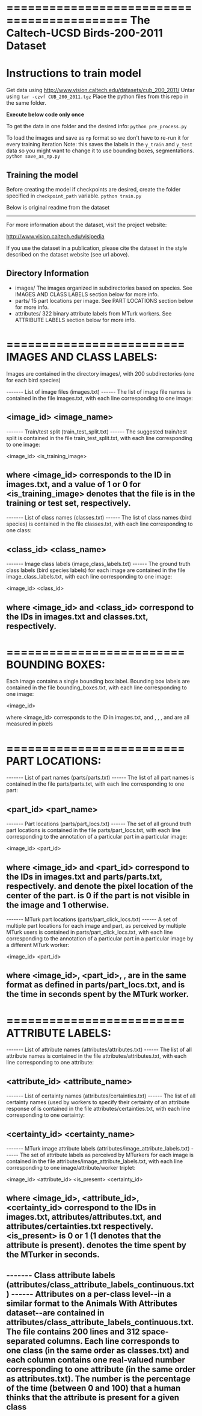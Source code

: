 ===========================================
The Caltech-UCSD Birds-200-2011 Dataset
===========================================

# Instructions to train model

Get data using http://www.vision.caltech.edu/datasets/cub_200_2011/
Untar using `tar -czvf CUB_200_2011.tgz`
Place the python files from this repo in the same folder.

**Execute below code only once**

To get the data in one folder and the desired info:
`python pre_process.py`

To load the images and save as `np` format so we don't have to re-run it for every training iteration
Note: this saves the labels in the `y_train` and `y_test` data so you might want to change it to use bounding boxes, segmentations.
`python save_as_np.py`

## Training the model

Before creating the model if checkpoints are desired, create the folder specified in `checkpoint_path` variable.
`python train.py`


Below is original readme from the dataset
____________________________________________________
For more information about the dataset, visit the project website:

  http://www.vision.caltech.edu/visipedia

If you use the dataset in a publication, please cite the dataset in
the style described on the dataset website (see url above).

Directory Information
---------------------

- images/
    The images organized in subdirectories based on species. See 
    IMAGES AND CLASS LABELS section below for more info.
- parts/
    15 part locations per image. See PART LOCATIONS section below 
    for more info.
- attributes/
    322 binary attribute labels from MTurk workers. See ATTRIBUTE LABELS 
    section below for more info.



=========================
IMAGES AND CLASS LABELS:
=========================
Images are contained in the directory images/, with 200 subdirectories (one for each bird species)

------- List of image files (images.txt) ------
The list of image file names is contained in the file images.txt, with each line corresponding to one image:

<image_id> <image_name>
------------------------------------------


------- Train/test split (train_test_split.txt) ------
The suggested train/test split is contained in the file train_test_split.txt, with each line corresponding to one image:

<image_id> <is_training_image>

where <image_id> corresponds to the ID in images.txt, and a value of 1 or 0 for <is_training_image> denotes that the file is in the training or test set, respectively.
------------------------------------------------------


------- List of class names (classes.txt) ------
The list of class names (bird species) is contained in the file classes.txt, with each line corresponding to one class:

<class_id> <class_name>
--------------------------------------------


------- Image class labels (image_class_labels.txt) ------
The ground truth class labels (bird species labels) for each image are contained in the file image_class_labels.txt, with each line corresponding to one image:

<image_id> <class_id>

where <image_id> and <class_id> correspond to the IDs in images.txt and classes.txt, respectively.
---------------------------------------------------------





=========================
BOUNDING BOXES:
=========================

Each image contains a single bounding box label.  Bounding box labels are contained in the file bounding_boxes.txt, with each line corresponding to one image:

<image_id> <x> <y> <width> <height>

where <image_id> corresponds to the ID in images.txt, and <x>, <y>, <width>, and <height> are all measured in pixels




=========================
PART LOCATIONS:
=========================

------- List of part names (parts/parts.txt) ------
The list of all part names is contained in the file parts/parts.txt, with each line corresponding to one part:

<part_id> <part_name>
------------------------------------------


------- Part locations (parts/part_locs.txt) ------
The set of all ground truth part locations is contained in the file parts/part_locs.txt, with each line corresponding to the annotation of a particular part in a particular image:

<image_id> <part_id> <x> <y> <visible>

where <image_id> and <part_id> correspond to the IDs in images.txt and parts/parts.txt, respectively.  <x> and <y> denote the pixel location of the center of the part.  <visible> is 0 if the part is not visible in the image and 1 otherwise.
----------------------------------------------------------


------- MTurk part locations (parts/part_click_locs.txt) ------
A set of multiple part locations for each image and part, as perceived by multiple MTurk users is contained in parts/part_click_locs.txt, with each line corresponding to the annotation of a particular part in a particular image by a different MTurk worker:

<image_id> <part_id> <x> <y> <visible> <time>

where <image_id>, <part_id>, <x>, <y> are in the same format as defined in parts/part_locs.txt, and <time> is the time in seconds spent by the MTurk worker.
----------------------------------------------------------



=========================
ATTRIBUTE LABELS:
=========================

------- List of attribute names (attributes/attributes.txt) ------
The list of all attribute names is contained in the file attributes/attributes.txt, with each line corresponding to one attribute:

<attribute_id> <attribute_name>
------------------------------------------------------------------


------- List of certainty names (attributes/certainties.txt) ------
The list of all certainty names (used by workers to specify their certainty of an attribute response of is contained in the file attributes/certainties.txt, with each line corresponding to one certainty:

<certainty_id> <certainty_name>
-------------------------------------------------------------------


------- MTurk image attribute labels (attributes/image_attribute_labels.txt) ------
The set of attribute labels as perceived by MTurkers for each image is contained in the file attributes/image_attribute_labels.txt, with each line corresponding to one image/attribute/worker triplet:

<image_id> <attribute_id> <is_present> <certainty_id> <time>

where <image_id>, <attribute_id>, <certainty_id> correspond to the IDs in images.txt, attributes/attributes.txt, and attributes/certainties.txt respectively.  <is_present> is 0 or 1 (1 denotes that the attribute is present).  <time> denotes the time spent by the MTurker in seconds.
-----------------------------------------------------------------------------------


------- Class attribute labels (attributes/class_attribute_labels_continuous.txt) ------
Attributes on a per-class level--in a similar format to the Animals With Attributes dataset--are contained in attributes/class_attribute_labels_continuous.txt.  The file contains 200 lines and 312 space-separated columns.  Each line corresponds to one class (in the same order as classes.txt) and each column contains one real-valued number corresponding to one attribute (in the same order as attributes.txt).  The number is the percentage of the time (between 0 and 100) that a human thinks that the attribute is present for a given class
----------------------------------------------------------------------------------------

